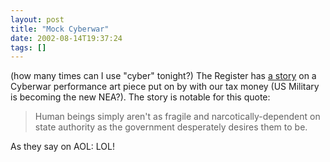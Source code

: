 ```yaml
---
layout: post
title: "Mock Cyberwar"
date: 2002-08-14T19:37:24
tags: []
---
```


(how many times can I use "cyber" tonight?) The Register has [a story][1] on a Cyberwar performance art piece put on by with our tax money (US Military is becoming the new NEA?). The story is notable for this quote: 

> Human beings simply aren't as fragile and narcotically-dependent on state authority as the government desperately desires them to be. 

As they say on AOL: LOL!

   [1]: http://www.theregister.co.uk/content/6/26675.html



